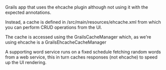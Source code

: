 Grails app that uses the ehcache plugin although not using it with the expected annotations.

Instead, a cache is defined in /src/main/resources/ehcache.xml from which you can perform CRUD operations from the UI.

The cache is accessed using the GrailsCacheManager which, as we're using ehcache is a GrailsEhcacheCacheManager

A supporting word service runs on a fixed schedule fetching random words from a web service, this in turn caches
responses (not ehcache) to speed up the UI rendering.